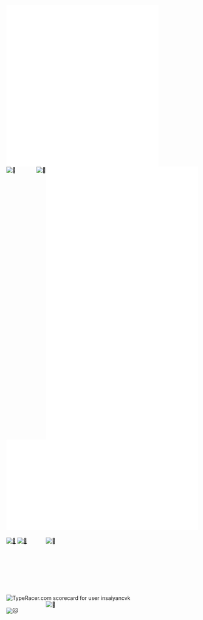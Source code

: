 [<img align="left" width="400" alt="🦑" src="https://raw.githubusercontent.com/insaiyancvk/insaiyancvk/master/metrics.svg">](https://github.com/insaiyancvk)
[<img align="right" width="400" alt="🦑" src="https://raw.githubusercontent.com/insaiyancvk/insaiyancvk/master/metrics.personal.anilist.svg">](https://anilist.co/user/insaiyancvk/)
<br>
[<img align="left" alt="🦑" src="https://spotify-github-profile.vercel.app/api/view?uid=1rvrfppkw84gzdqxgft71ibj2&cover_image=true&theme=default">](https://open.spotify.com/user/1rvrfppkw84gzdqxgft71ibj2)
[<img align="right" alt="🦑" src="https://spotify-recently-played-readme.vercel.app/api?user=1rvrfppkw84gzdqxgft71ibj2&count=7&width=300">](https://open.spotify.com/user/1rvrfppkw84gzdqxgft71ibj2)
</br>
[![vamshi's wakatime stats](https://raw.githubusercontent.com/insaiyancvk/insaiyancvk/master/metrics.plugin.wakatime.svg)](https://wakatime.com/@insaiyancvk)
<br>
<br>
[<img width="400" height="150" alt="🦑" src="https://github-readme-stats.vercel.app/api/pin/?username=insaiyancvk&repo=pymusicdl&theme=tokyonight">](https://github.com/insaiyancvk/pymusicdl)
[<img width="400" align="right" height="150" alt="🦑" src="https://github-readme-stats.vercel.app/api/pin/?username=insaiyancvk&repo=twitterstalker&theme=tokyonight">](https://github.com/insaiyancvk/twitterstalker)
[<img width="400" height="150" alt="🦑" src="https://github-readme-stats.vercel.app/api/pin/?username=insaiyancvk&repo=datalocker&theme=tokyonight">](https://github.com/insaiyancvk/datalocker)

<br>
<br>

[<img align="left" src="https://data.typeracer.com/misc/badge?user=insaiyancvk" border="0" alt="TypeRacer.com scorecard for user insaiyancvk">](https://data.typeracer.com/pit/profile?user=insaiyancvk)

[<img align="right" width="400" alt="🦑" src="https://count.getloli.com/get/@insaiyancvk?theme=gelbooru-h4">](https://youtu.be/6FP0sHNBSmA)

<br>

<img align="right" height="400" width="620" alt="🐱" src="https://wallpapercave.com/wp/wp7158601.jpg"/>
